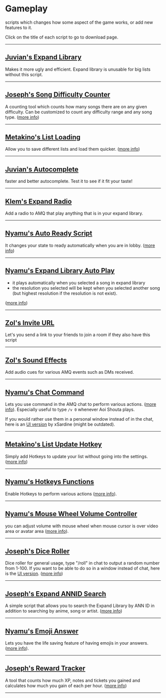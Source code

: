 # **Gameplay**

scripts which changes how some aspect of the game works, or add new features to it.

Click on the title of each script to go to download page.

---

## [Juvian's Expand Library](https://github.com/amq-script-project/AMQ-Scripts/raw/master/gameplay/amqExpandLibrary.user.js)

Makes it more ugly and efficient. Expand library is unusable for big lists without this script.

---

## [Joseph's Song Difficulty Counter](https://github.com/TheJoseph98/AMQ-Scripts/raw/master/amqSongDifficultyCounter.user.js)

A counting tool which counts how many songs there are on any given difficulty. Can be customized to count any difficulty range and any song type. ([more info](https://github.com/TheJoseph98/AMQ-Scripts#song-difficulty-counter-amqsongdifficultycounteruserjs))

---

## [Metakino's List Loading](https://github.com/Metakino/AMQ-MetakinoScript/blob/master/AMQ%20List%20Saving%20%26%20Quick%20Load.user.js)

Allow you to save different lists and load them quicker. ([more info](https://github.com/Metakino/AMQ-MetakinoScript#ver-12---stable-no-bug-reported-yet))

---

## [Juvian's Autocomplete](https://github.com/amq-script-project/AMQ-Scripts/blob/master/gameplay/amqAutocomplete.user.js)

faster and better autocomplete. Test it to see if it fit your taste!

---

## [Klem's Expand Radio](https://github.com/Klemkinis/AMQ-Expand-Library-Radio/raw/main/Expand%20Library%20Radio.user.js)

Add a radio to AMQ that play anything that is in your expand library.

---

## [Nyamu's Auto Ready Script](https://github.com/nyamu-amq/amq_scripts/blob/master/amqAutoReady.user.js)

It changes your state to ready automatically when you are in lobby.
 ([more info](https://github.com/nyamu-amq/amq_scripts#amqautoreadyuserjs))

---

## [Nyamu's Expand Library Auto Play](https://github.com/nyamu-amq/amq_scripts/blob/master/amqExpandLibraryAutoplay.user.js)

- it plays automatically when you selected a song in expand library
- the resolution you selected will be kept when you selected another song (but highest resolution if the resolution is not exist).

([more info](https://github.com/nyamu-amq/amq_scripts#amqexpandlibraryautoplayuserjs))

---

## [Zol's Invite URL](https://github.com/amq-script-project/AMQ-Scripts/raw/master/gameplay/amqInviteURL.user.js)

Let's you send a link to your friends to join a room if they also have this script

---

## [Zol's Sound Effects](https://github.com/amq-script-project/AMQ-Scripts/raw/master/gameplay/amqSoundEffects.user.js)

Add audio cues for various AMQ events such as DMs received.

---

## [Nyamu's Chat Command](https://github.com/nyamu-amq/amq_scripts/blob/master/amqChatCommands.user.js)

Lets you use command in the AMQ chat to perform various actions. ([more info](https://github.com/nyamu-amq/amq_scripts#amqchatcommandsuserjs)). Especially useful to type `/v 0` whenever Aoi Shouta plays.

If you would rather use them in a personal window instead of in the chat, here is an [UI version](https://github.com/xSardine/AMQ-Stuff/raw/main/NyamuCommandWindow/Nyamu_Command_Window.user.js) by xSardine (might be outdated).

---

## [Metakino's List Update Hotkey](https://github.com/Metakino/AMQ-MetakinoScript/blob/master/AMQ%20Updatehotkey.user.js)

Simply add Hotkeys to update your list without going into the settings.
 ([more info](https://github.com/Metakino/AMQ-MetakinoScript#update-hotkey))

---

## [Nyamu's Hotkeys Functions](https://github.com/nyamu-amq/amq_scripts/blob/master/amqHotkeyFunctions.user.js)

Enable Hotkeys to perform various actions ([more info](https://github.com/nyamu-amq/amq_scripts#amqhotkeyfunctionsuserjs)).

---

## [Nyamu's Mouse Wheel Volume Controller](https://github.com/nyamu-amq/amq_scripts/blob/master/amqMousewheelVolumeControl.user.js)

you can adjust volume with mouse wheel when mouse cursor is over video area or avatar area
 ([more info](https://github.com/nyamu-amq/amq_scripts#amqmousewheelvolumecontroluserjs)).

---

## [Joseph's Dice Roller](https://github.com/TheJoseph98/AMQ-Scripts/raw/master/amqDiceRoller.user.js)

Dice roller for general usage, type "/roll" in chat to output a random number from 1-100. If you want to be able to do so in a window instead of chat, here is the [UI version](https://github.com/TheJoseph98/AMQ-Scripts/raw/master/amqDiceRollerUI.user.js). ([more info](https://github.com/TheJoseph98/AMQ-Scripts#dice-roller-amqdicerolleruserjs))

---

## [Joseph's Expand ANNID Search](https://github.com/TheJoseph98/AMQ-Scripts/raw/master/amqExpandSearchANNID.user.js)

A simple script that allows you to search the Expand Library by ANN ID in addition to searching by anime, song or artist. ([more info](https://github.com/TheJoseph98/AMQ-Scripts#expand-library-search-by-ann-id-amqsearchexpandanniduserjs))

---

## [Nyamu's Emoji Answer](https://github.com/nyamu-amq/amq_scripts/blob/master/amqEmojiAnswer.user.js)

Lets you have the life saving feature of having emojis in your answers. ([more info](https://github.com/nyamu-amq/amq_scripts#amqemojianswerjs)).

---

## [Joseph's Reward Tracker](https://github.com/TheJoseph98/AMQ-Scripts/raw/master/amqRewardsTracker.user.js)

A tool that counts how much XP, notes and tickets you gained and calculates how much you gain of each per hour. ([more info](https://github.com/TheJoseph98/AMQ-Scripts#rewards-tracker-amqrewardstrackeruserjs))

---
